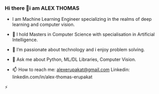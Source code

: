 ### Hi there 👋i am ALEX THOMAS

- I am Machine Learning Engineer specializing in the realms of deep learning and computer vision. 
- 🔭 I hold Masters in Computer Science with specialisation in Artificial Intelligence.
- 👯 I’m passionate about technology and i enjoy problem solving.

- 💬 Ask me about Python, ML/DL Libraries, Computer Vision.
- 📫 How to reach me: alexerupakat@gmail.com
             Linkedin: linkedin.com/in/alex-thomas-erupakat
  
                     
 ⚡ 

